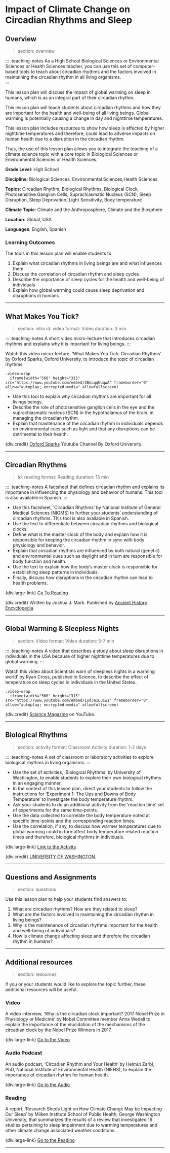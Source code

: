 # Impact of Climate Change on Circadian Rhythms and Sleep

## Overview
> section: overview

::: .teaching-notes
As a High School Biological Sciences or Environmental Sciences or Health Sciences teacher, you can use this set of computer-based tools to teach about circadian rhythms and the factors involved in maintaining the circadian rhythm in all living organisms.  
:::

This lesson plan will discuss the impact of global warming on sleep in humans, which is as an integral part of their circadian rhythm.

This lesson plan will teach students about circadian rhythms and how they are important for the health and well-being of all living beings. Global warming is potentially causing a change in day and nighttime temperatures.

This lesson plan includes resources to show how sleep is affected by higher nighttime temperatures and therefore, could lead to adverse impacts on human health due to a disruption in the circadian rhythm.

Thus, the use of this lesson plan allows you to integrate the teaching of a climate science topic with a core topic in Biological Sciences or Environmental Sciences or Health Sciences.

__Grade Level__: High School

__Discipline__: Biological Sciences, Environmental Sciences,Health Sciences  

__Topics__: Circadian Rhythm, Biological Rhythms, Biological Clock, Photosensitive Ganglion Cells, Suprachiasmatic Nucleus (SCN), Sleep Disruption, Sleep Deprivation, Light Sensitivity, Body temperature  

__Climate Topic__: Climate and the Anthroposphere, Climate and the Biosphere  

__Location__: Global, USA  

__Languages__: English, Spanish  

### Learning Outcomes

The tools in this lesson plan will enable students to:

1. Explain what circadian rhythms in living beings are and what influences them
1. Discuss the correlation of circadian rhythm and sleep cycles
1. Describe the importance of sleep cycles for the health and well-being of individuals
1. Explain how global warming could cause sleep deprivation and disruptions in humans

---

## What Makes You Tick?
> section: intro
> id: video
> format: Video
> duration: 3 min

::: .teaching-notes
A short video micro-lecture that introduces circadian rhythms and explains why it is important for living beings.
:::

Watch this video micro-lecture, ‘What Makes You Tick: Circadian Rhythms’ by Oxford Sparks, Oxford University, to introduce the topic of circadian rhythms.

    .video-wrap
      iframe(width="560" height="315" src="https://www.youtube.com/embed/2BoLqqNuqwA" frameborder="0" allow="autoplay; encrypted-media" allowfullscreen)


* Use this tool to explain why circadian rhythms are important for all livings beings.
* Describe the role of photosensitive ganglion cells in the eye and the suprachiasmatic nucleus (SCN) in the hypothalamus of the brain, in managing the circadian rhythm.
* Explain that maintenance of the circadian rhythm in individuals depends on environmental cues such as light and that any disruptions can be detrimental to their health.

{div.credit} [Oxford Sparks](https://www.youtube.com/channel/UCY5NDinr2975LghozXAeTWQ) Youtube Channel By Oxford University.

---



## Circadian Rhythms
> id: reading
> format: Reading
> duration: 15 min

::: .teaching-notes
A factsheet that defines circadian rhythm and explains its importance in influencing the physiology and behavior of humans. This tool is also available in Spanish.
:::

* Use this factsheet, ‘Circadian Rhythms’ by National Institute of General Medical Sciences (NIGMS) to further your students’ understanding of circadian rhythms. This tool is also available in Spanish.
* Use the text to differentiate between circadian rhythms and biological clocks.
* Define what is the master clock of the body and explain how it is responsible for keeping the circadian rhythm in sync with body physiology and behavior.
* Explain that circadian rhythms are influenced by both natural (genetic) and environmental cues such as daylight and in turn are responsible for body function and health.
* Use the text to explain how the body’s master clock is responsible for establishing sleep patterns in individuals.
* Finally, discuss how disruptions in the circadian rhythm can lead to health problems.

{div.large-link} [Go To Reading](https://www.nigms.nih.gov/education/pages/factsheet_circadianrhythms.aspx)

{div.credit} Written by Joshua J. Mark. Published by [Ancient History Encyclopedia](https://www.ancient.eu/)

---

## Global Warming & Sleepless Nights
> section: Video
> format: Video
> duration: 5-7 min

::: .teaching-notes
A video that describes a study about sleep disruptions in individuals in the USA because of higher nighttime temperatures due to global warming.
:::

Watch this video about Scientists warn of sleepless nights in a warming world’ by Ryan Cross, published in Science, to describe the effect of temperature on sleep cycles in individuals in the United States..

    .video-wrap
      iframe(width="560" height="315" src="https://www.youtube.com/embed/IydJa1LuCwI" frameborder="0" allow="autoplay; encrypted-media" allowfullscreen)

{div.credit} [Science Magazine](https://www.youtube.com/channel/UCv0aU2eKry3kdSTnFa8QAWA) on YouTube.

---

## Biological Rhythms
> section: activity
> format: Classroom Activity
> duration: 1-2 days

::: .teaching-notes
A set of classroom or laboratory activities to explore biological rhythms in living organisms.
:::

* Use the set of activities, ‘Biological Rhythms’ by University of Washington, to enable students to explore their own biological rhythms in an engaging manner.
* In the context of this lesson plan, direct your students to follow the instructions for ‘Experiment 1: The Ups and Downs of Body Temperature’ to investigate the body temperature rhythm.
* Ask your students to do an additional activity from the ‘reaction time’ set of experiments for the same time-points.
* Use the data collected to correlate the body temperature noted at specific time-points and the corresponding reaction times.
* Use the correlation, if any, to discuss how warmer temperatures due to global warming could in turn affect body temperature related reaction times and therefore, biological rhythms in individuals.

{div.large-link} [Link to the Activity](https://faculty.washington.edu/chudler/clock.html)

{div.credit} [UNIVERSITY OF WASHINGTON](https://www.washington.edu/).

---


## Questions and Assignments
> section: questions

Use this lesson plan to help your students find answers to:

1. What are circadian rhythms? How are they related to sleep?
2. What are the factors involved in maintaining the circadian rhythm in living beings?
3. Why is the maintenance of circadian rhythms important for the health and well-being of individuals?
4. How is climate change affecting sleep and therefore the circadian rhythm in humans?

---

## Additional resources
> section: resources

If you or your students would like to explore the topic further, these additional resources will be useful.

### Video

A video interview, ‘Why is the circadian clock important? 2017 Nobel Prize in Physiology or Medicine’ by Nobel Committee member Anna Wedell to explain the importance of the elucidation of the mechanisms of the circadian clock by the Nobel Prize Winners in 2017.

{div.large-link} [Go to the Video](https://www.youtube.com/watch?v=OAsDkCs6Td4)

</hr>

### Audio Podcast	

An audio podcast, ‘Circadian Rhythm and Your Health’ by Helmut Zarbl, PhD, National Institute of Environmental Health (NIEHS), to explain the importance of circadian rhythm for human health.

{div.large-link} [Go to the Audio](https://www.niehs.nih.gov/research/supported/translational/peph/podcasts/2018/may17_circadian/index.cfm)

</hr>

### Reading	

A report, ‘Research Sheds Light on How Climate Change May be Impacting Our Sleep’ by Milken Institute School of Public Health, George Washington University, that summarizes the results of a review that investigated 16 studies pertaining to sleep impairment due to warming temperatures and other climate change associated weather conditions.

{div.large-link} [Go to the Reading](https://publichealth.gwu.edu/content/research-sheds-light-how-climate-change-may-be-impacting-our-sleep)

---
